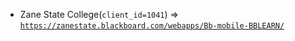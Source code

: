  - Zane State College(`client_id=1041`) => [`https://zanestate.blackboard.com/webapps/Bb-mobile-BBLEARN/`](https://zanestate.blackboard.com/webapps/Bb-mobile-BBLEARN/)
